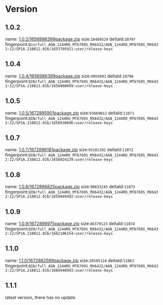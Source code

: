 # Version

## 1.0.2

name: [1.0.2/1656986399package.zip](1656986399package.zip)
size:`18489529`
deltaId:`10797`
fingerpoint:`Qin/full_AGN_1244RO_MT6769S_MX6432/AGN_1244RO_MT6769S_MX6432:12/SP1A.210812.016/1653705911:user/release-keys`

## 1.0.4

name: [1.0.4/1656986399package.zip](1657001149package.zip)
size:`4955093`
deltaId:`10796`
fingerpoint:`QIN/full_AGN_1244RO_MT6769S_MX6432/AGN_1244RO_MT6769S_MX6432:12/SP1A.210812.016/1656060099:user/release-keys`

## 1.0.5

name: [1.0.5/1672895901package.zip](1672895901package.zip)
size:`93669012`
deltaId:`11071`
fingerpoint:`QIN/full_AGN_1244RO_MT6769S_MX6432/AGN_1244RO_MT6769S_MX6432:12/SP1A.210812.016/1656930696:user/release-keys`

## 1.0.7

name: [1.0.7/1672896181package.zip](1672896181package.zip)
size:`93181392`
deltaId:`11072`
fingerpoint:`QIN/full_AGN_1244RO_MT6769S_MX6432/AGN_1244RO_MT6769S_MX6432:12/SP1A.210812.016/1658924239:user/release-keys`

## 1.0.8

name: [1.0.8/1672896825package.zip](1672896825package.zip)
size:`90033245`
deltaId:`11073`
fingerpoint:`QIN/full_AGN_1244RO_MT6769S_MX6432/AGN_1244RO_MT6769S_MX6432:12/SP1A.210812.016/1659849492:user/release-keys`

## 1.0.9

name: [1.0.9/1672896975package.zip](1672896975package.zip)
size:`46379123`
deltaId:`11074`
fingerpoint:`QIN/full_AGN_1244RO_MT6769S_MX6432/AGN_1244RO_MT6769S_MX6432:12/SP1A.210812.016/1662106154:user/release-keys`

## 1.1.0

name: [1.1.0/1672882589package.zip](1672882589package.zip)
size:`20595124`
deltaId:`11063`
fingerpoint:`QIN/full_AGN_1244RO_MT6769S_MX6432/AGN_1244RO_MT6769S_MX6432:12/SP1A.210812.016/1666948943:user/release-keys`

## 1.1.1

latest version, there has no update
